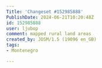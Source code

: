 ```yaml
---
Title: 'Changeset #152985888'
PublishDate: 2024-06-21T10:20:48Z
id: 152985888
user: ljubop
comment: mapped rural land areas
created_by: JOSM/1.5 (19096 en_GB)
tags:
- Montenegro

---
```

